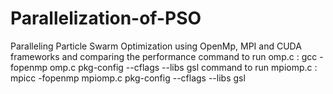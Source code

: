 # Parallelization-of-PSO
Paralleling  Particle Swarm Optimization using OpenMp, MPI and CUDA frameworks and comparing the performance
command to run omp.c    : gcc -fopenmp omp.c pkg-config --cflags --libs gsl 
command to run mpiomp.c : mpicc -fopenmp mpiomp.c pkg-config --cflags --libs gsl
